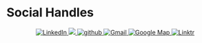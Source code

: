 # Social Handles

<p align="center">
  <a href="https://www.linkedin.com/company/obaid-gases-llc" target="_blank">
    <img alt="LinkedIn" src="https://img.shields.io/badge/linkedin%20-%230077B5.svg?&style=for-the-badge&logo=linkedin&logoColor=white"/>
  </a>
  <a href="https://www.instagram.com/obaid.gases/">
    <img src="https://img.shields.io/badge/Instagram-E4405F?style=for-the-badge&logo=instagram&logoColor=white">
  </a>
  <a href="https://github.com/Obaid-Gases-LLC" target="_blank">
    <img src=https://img.shields.io/badge/github-%2324292e.svg?&style=for-the-badge&logo=github&logoColor=white alt=github style="margin-bottom: 5px;" />
  </a>
  <a href="mailto:obaidgases@gmail.com">
    <img alt="Gmail" src="https://img.shields.io/badge/Gmail-D14836?style=for-the-badge&logo=gmail&logoColor=white" />
  </a>
  <a href="https://maps.app.goo.gl/AwBdFxHf8Ngi2rUN7">
    <img src="https://img.shields.io/badge/Google%20Map-D14836?style=for-the-badge&logo=googlemaps&logoColor=#4285F4" alt="Google Map" />
  </a>
  <a href="https://linktr.ee/obaid.gases">
    <img src="https://img.shields.io/badge/Linktree-black?style=for-the-badge&logo=linktree&logoColor=rgreen" alt="Linktr" />
  </a>
</p>
